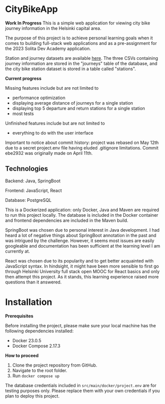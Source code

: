 # CityBikeApp
**Work In Progress**
This is a simple web application for viewing city bike journey information in the Helsinki capital area.

The purpose of this project is to achieve personal learning goals when it comes to building full-stack web applications and as a pre-assignment for the 2023 Solita Dev Academy application.

Station and journey datasets are available [here](https://github.com/solita/dev-academy-2023-exercise). The three CSVs containing journey information are stored in the "journeys" table of the database, and the city bike station dataset is stored in a table called "stations".

**Current progress**

Missing features include but are not limited to
- performance optimization
- displaying average distance of journeys for a single station
- displaying top 5 departure and return stations for a single station
- most tests

Unfinished features include but are not limited to
- everything to do with the user interface

Important to notice about commit history: project was rebased on May 12th due to a secret project.env file having eluded .gitignore limitations. Commit ebe2932 was originally made on April 11th.

## Technologies
Backend: Java, SpringBoot

Frontend: JavaScript, React

Database: PostgreSQL

This is a Dockerized application: only Docker, Java and Maven are required to run this project locally. The database is included in the Docker container and frontend dependencies are included in the Maven build.

SpringBoot was chosen due to personal interest in Java development. I had heard a lot of negative things about SpringBoot annotation in the past and was intrigued by the challenge. However, it seems most issues are easily googleable and documentation has been sufficient at the learning level I am currently at.

React was chosen due to its popularity and to get better acquainted with JavaScript syntax. In hindsight, it might have been more sensible to first go through Helsinki University full stack open MOOC for React basics and only then attempt this project. As it stands, this learning experience raised more questions than it answered.

# Installation
**Prerequisites**

Before installing the project, please make sure your local machine has the following dependencies installed:
- Docker 23.0.5
- Docker Compose 2.17.3

**How to proceed**

1. Clone the project repository from GitHub.
2. Navigate to the root folder.
3. Run `docker compose up`

The database credentials included in `src/main/docker/project.env` are for testing purposes only. Please replace them with your own credentials if you plan to deploy this project.